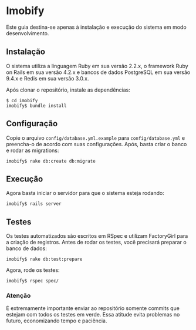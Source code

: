 # Imobify

Este guia destina-se apenas à instalação e execução do sistema em modo desenvolvimento.

## Instalação

O sistema utiliza a linguagem Ruby em sua versão 2.2.x, o framework Ruby on Rails em sua versão 4.2.x e bancos de dados PostgreSQL em sua versão 9.4.x e Redis em sua versão 3.0.x.

Após clonar o repositório, instale as dependências:

    $ cd imobify
    imobify$ bundle install

## Configuração

Copie o arquivo `config/database.yml.example` para `config/database.yml` e preencha-o de acordo com suas configurações. Após, basta criar o banco e rodar as migrations:

    imobify$ rake db:create db:migrate

## Execução

Agora basta iniciar o servidor para que o sistema esteja rodando:

    imobify$ rails server

## Testes

Os testes automatizados são escritos em RSpec e utilizam FactoryGirl para a criação de registros. Antes de rodar os testes, você precisará preparar o banco de dados:

    imobify$ rake db:test:prepare
    
Agora, rode os testes:

    imobify$ rspec spec/

### Atenção

É extremamente importante enviar ao repositório somente commits que estejam com todos os testes em verde. Essa atitude evita problemas no futuro, economizando tempo e paciência.
